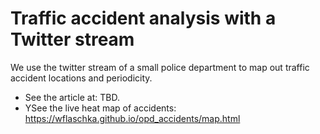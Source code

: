# Traffic accident analysis with a Twitter stream

We use the twitter stream of a small police department to map out traffic accident locations and periodicity.

* See the article at: TBD.
* YSee the live heat map of accidents: https://wflaschka.github.io/opd_accidents/map.html


